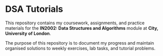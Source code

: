 # DSA Tutorials

This repository contains my coursework, assignments, and practice materials for the **IN2002: Data Structures and Algorithms** module at **City, University of London**.

The purpose of this repository is to document my progress and maintain organised solutions to weekly exercises, lab tasks, and tutorial problems.
